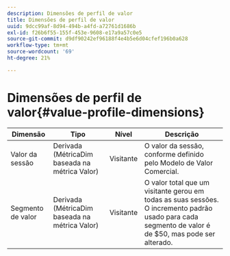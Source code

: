 ```yaml
---
description: Dimensões de perfil de valor
title: Dimensões de perfil de valor
uuid: 9dcc99af-8d94-494b-a4fd-a72761d1686b
exl-id: f26b6f55-155f-453e-9608-e17a9a57c0e5
source-git-commit: d9df90242ef96188f4e4b5e6d04cfef196b0a628
workflow-type: tm+mt
source-wordcount: '69'
ht-degree: 21%

---
```


# Dimensões de perfil de valor{#value-profile-dimensions}

| Dimensão | Tipo | Nível | Descrição |
|---|---|---|---|
| Valor da sessão | Derivada (MétricaDim baseada na métrica Valor) | Visitante | O valor da sessão, conforme definido pelo Modelo de Valor Comercial. |
| Segmento de valor | Derivada (MétricaDim baseada na métrica Valor) | Visitante | O valor total que um visitante gerou em todas as suas sessões. O incremento padrão usado para cada segmento de valor é de $50, mas pode ser alterado. |
